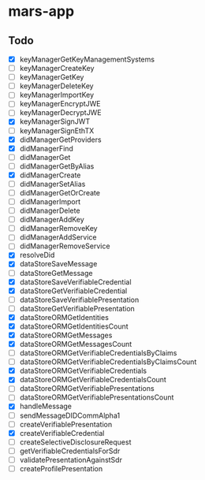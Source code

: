 # mars-app

## Todo

- [x] keyManagerGetKeyManagementSystems
- [ ] keyManagerCreateKey
- [ ] keyManagerGetKey
- [ ] keyManagerDeleteKey
- [ ] keyManagerImportKey
- [ ] keyManagerEncryptJWE
- [ ] keyManagerDecryptJWE
- [x] keyManagerSignJWT
- [ ] keyManagerSignEthTX
- [x] didManagerGetProviders
- [x] didManagerFind
- [ ] didManagerGet
- [ ] didManagerGetByAlias
- [x] didManagerCreate
- [ ] didManagerSetAlias
- [ ] didManagerGetOrCreate
- [ ] didManagerImport
- [ ] didManagerDelete
- [ ] didManagerAddKey
- [ ] didManagerRemoveKey
- [ ] didManagerAddService
- [ ] didManagerRemoveService
- [x] resolveDid
- [x] dataStoreSaveMessage
- [ ] dataStoreGetMessage
- [x] dataStoreSaveVerifiableCredential
- [x] dataStoreGetVerifiableCredential
- [ ] dataStoreSaveVerifiablePresentation
- [ ] dataStoreGetVerifiablePresentation
- [x] dataStoreORMGetIdentities
- [x] dataStoreORMGetIdentitiesCount
- [x] dataStoreORMGetMessages
- [x] dataStoreORMGetMessagesCount
- [ ] dataStoreORMGetVerifiableCredentialsByClaims
- [ ] dataStoreORMGetVerifiableCredentialsByClaimsCount
- [x] dataStoreORMGetVerifiableCredentials
- [x] dataStoreORMGetVerifiableCredentialsCount
- [ ] dataStoreORMGetVerifiablePresentations
- [ ] dataStoreORMGetVerifiablePresentationsCount
- [x] handleMessage
- [ ] sendMessageDIDCommAlpha1
- [ ] createVerifiablePresentation
- [x] createVerifiableCredential
- [ ] createSelectiveDisclosureRequest
- [ ] getVerifiableCredentialsForSdr
- [ ] validatePresentationAgainstSdr
- [ ] createProfilePresentation
